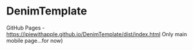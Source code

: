 # DenimTemplate
GitHub Pages - https://ipiewithapple.github.io/DenimTemplate/dist/index.html
Only main mobile page...for now)
